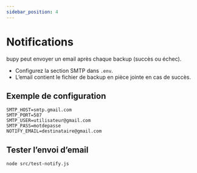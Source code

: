 ```yaml
---
sidebar_position: 4
---
```


# Notifications

bupy peut envoyer un email après chaque backup (succès ou échec).

- Configurez la section SMTP dans `.env`.
- L’email contient le fichier de backup en pièce jointe en cas de succès.

## Exemple de configuration

```env
SMTP_HOST=smtp.gmail.com
SMTP_PORT=587
SMTP_USER=utilisateur@gmail.com
SMTP_PASS=motdepasse
NOTIFY_EMAIL=destinataire@gmail.com
```

## Tester l’envoi d’email

```bash
node src/test-notify.js
```
